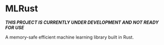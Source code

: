 # MLRust
***THIS PROJECT IS CURRENTLY UNDER DEVELOPMENT AND NOT READY FOR USE*** 

A memory-safe efficient machine learning library built in Rust.
